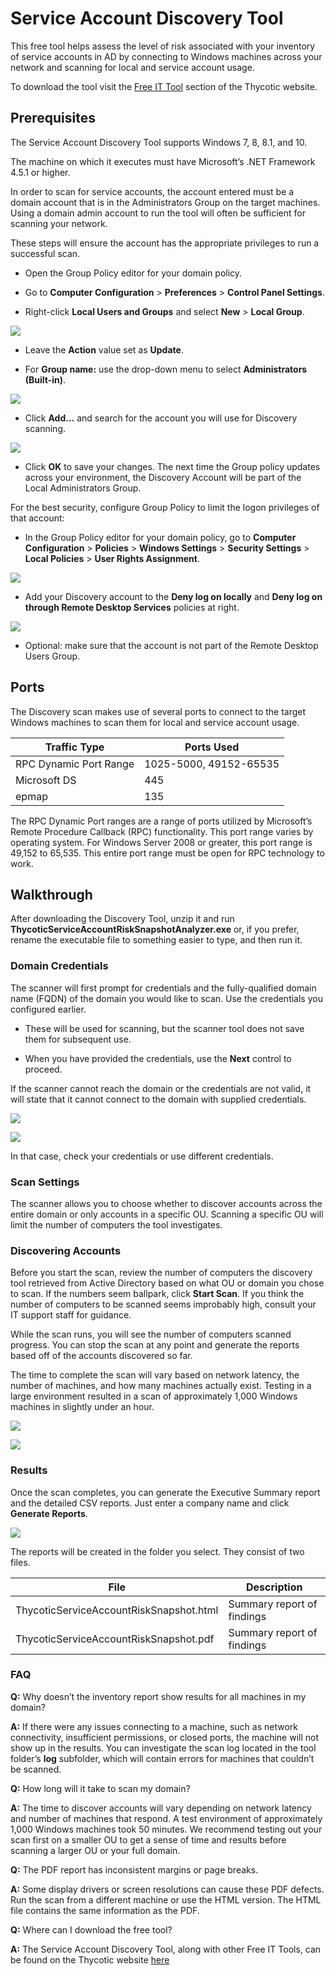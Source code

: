 ﻿[title]: # (Service Account Discovery Tool)
[tags]: # (Account Lifecycle Manager,ALM,Active Directory,)
[priority]: # (5000)

# Service Account Discovery Tool

This free tool helps assess the level of risk associated with your inventory of service accounts in AD by connecting to Windows machines across your network and scanning for local and service account usage.

To download the tool visit the [Free IT Tool](https://thycotic.com/solutions/free-it-tools/service-account-discovery-tool/) section of the Thycotic website. 
 
## Prerequisites

The Service Account Discovery Tool supports Windows 7, 8, 8.1, and 10.

The machine on which it executes must have Microsoft’s .NET Framework 4.5.1 or higher.

In order to scan for service accounts, the account entered must be a domain account that is in the Administrators Group on the target machines. Using a domain admin account to run the tool will often be sufficient for scanning your network.

These steps will ensure the account has the appropriate privileges to run a successful scan.

* Open the Group Policy editor for your domain policy.

* Go to **Computer Configuration** \> **Preferences** \> **Control Panel Settings**.

* Right-click **Local Users and Groups** and select **New** \> **Local Group**.

![](images/001.png)

* Leave the **Action** value set as **Update**.

* For **Group name:** use the drop-down menu to select **Administrators (Built-in)**.

![](images/002.png)

* Click **Add…** and search for the account you will use for Discovery scanning.

![](images/003.png)

* Click **OK** to save your changes. The next time the Group policy updates across your environment, the Discovery Account will be part of the Local Administrators Group.

For the best security, configure Group Policy to limit the logon privileges of that account:

* In the Group Policy editor for your domain policy, go to **Computer Configuration** \> **Policies** \> **Windows Settings** \> **Security Settings** \> **Local Policies** \> **User Rights Assignment**.

![](images/004.png)

* Add your Discovery account to the **Deny log on locally** and **Deny log on through Remote Desktop Services** policies at right.

![](images/005.png)

* Optional: make sure that the account is not part of the Remote Desktop Users Group.

## Ports

The Discovery scan makes use of several ports to connect to the target Windows
machines to scan them for local and service account usage.

| **Traffic Type**         | **Ports Used**         |
|--------------------------|------------------------|
| RPC Dynamic Port Range   | 1025-5000, 49152-65535 |
| Microsoft DS             | 445                    |
| epmap                    | 135                    |

The RPC Dynamic Port ranges are a range of ports utilized by Microsoft’s Remote Procedure Callback (RPC) functionality. This port range varies by operating system. For Windows Server 2008 or greater, this port range is 49,152 to 65,535. This entire port range must be open for RPC technology to work.

## Walkthrough

After downloading the Discovery Tool, unzip it and run **ThycoticServiceAccountRiskSnapshotAnalyzer.exe** or, if you prefer, rename the executable file to something easier to type, and then run it.

### Domain Credentials

The scanner will first prompt for credentials and the fully-qualified domain name (FQDN) of the domain you would like to scan. Use the credentials you configured earlier.

* These will be used for scanning, but the scanner tool does not save them for subsequent use.

* When you have provided the credentials, use the **Next** control to proceed.

If the scanner cannot reach the domain or the credentials are not valid, it will state that it cannot connect to the domain with supplied credentials.

![](images/006.png)

![](images/007.png)

In that case, check your credentials or use different credentials. 

### Scan Settings

The scanner allows you to choose whether to discover accounts across the entire domain or only accounts in a specific OU. Scanning a specific OU will limit the number of computers the tool investigates.

### Discovering Accounts

Before you start the scan, review the number of computers the discovery tool retrieved from Active Directory based on what OU or domain you chose to scan. If the numbers seem ballpark, click **Start Scan**. If you think the number of computers to be scanned seems improbably high, consult your IT support staff for guidance.

While the scan runs, you will see the number of computers scanned progress. You can stop the scan at any point and generate the reports based off of the accounts discovered so far.

The time to complete the scan will vary based on network latency, the number of machines, and how many machines actually exist. Testing in a large environment resulted in a scan of approximately 1,000 Windows machines in slightly under an hour.

![](images/008.png)

![](images/009.png)

### Results

Once the scan completes, you can generate the Executive Summary report and the detailed CSV reports. Just enter a company name and click **Generate Reports**.

![](images/010.png)

The reports will be created in the folder you select. They consist of two files.

| **File**                                | **Description**            |
|-----------------------------------------|----------------------------|
| ThycoticServiceAccountRiskSnapshot.html | Summary report of findings |
| ThycoticServiceAccountRiskSnapshot.pdf  | Summary report of findings |

### FAQ

**Q:** Why doesn’t the inventory report show results for all machines in my domain?

**A:** If there were any issues connecting to a machine, such as network connectivity, insufficient permissions, or closed ports, the machine will not show up in the results. You can investigate the scan log located in the tool folder’s **log** subfolder, which will contain errors for machines that couldn’t be scanned.

**Q:** How long will it take to scan my domain?

**A:** The time to discover accounts will vary depending on network latency and number of machines that respond. A test environment of approximately 1,000 Windows machines took 50 minutes. We recommend testing out your scan first on a smaller OU to get a sense of time and results before scanning a larger OU or your full domain.

**Q:** The PDF report has inconsistent margins or page breaks.

**A:** Some display drivers or screen resolutions can cause these PDF defects. Run the scan from a different machine or use the HTML version. The HTML file contains the same information as the PDF.

**Q:** Where can I download the free tool?

**A:** The Service Account Discovery Tool, along with other Free IT Tools, can be found on the Thycotic website [here](https://thycotic.com/solutions/free-it-tools/service-account-discovery-tool/)




  

  
